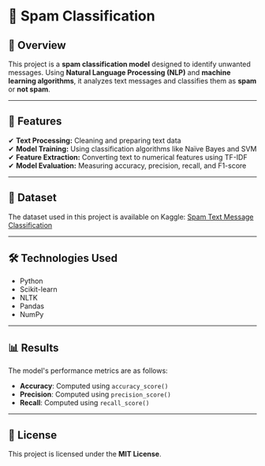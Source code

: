 # 📧 Spam Classification  

## 📌 Overview  
This project is a **spam classification model** designed to identify unwanted messages. Using **Natural Language Processing (NLP)** and **machine learning algorithms**, it analyzes text messages and classifies them as **spam** or **not spam**.  

---

## 🚀 Features  
✔ **Text Processing:** Cleaning and preparing text data  
✔ **Model Training:** Using classification algorithms like Naïve Bayes and SVM  
✔ **Feature Extraction:** Converting text to numerical features using TF-IDF  
✔ **Model Evaluation:** Measuring accuracy, precision, recall, and F1-score  

---

## 📁 Dataset
The dataset used in this project is available on Kaggle: [Spam Text Message Classification](https://www.kaggle.com/datasets/team-ai/spam-text-message-classification)

---

## 🛠 Technologies Used  
- Python  
- Scikit-learn  
- NLTK  
- Pandas  
- NumPy  

---

## 📊 Results  
The model's performance metrics are as follows:
- **Accuracy**: Computed using `accuracy_score()`
- **Precision**: Computed using `precision_score()`
- **Recall**: Computed using `recall_score()`

---

## 📜 License  
This project is licensed under the **MIT License**.  
